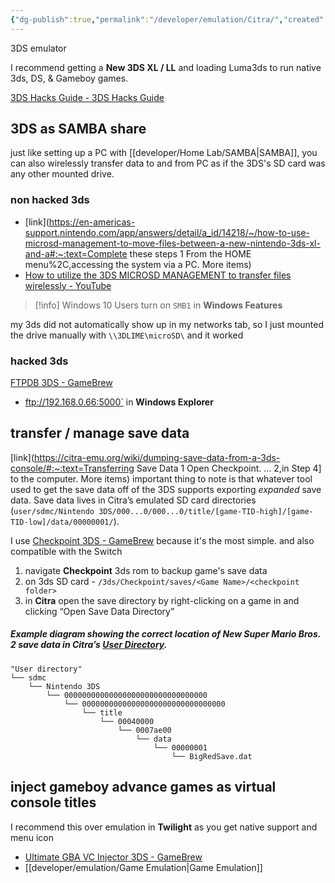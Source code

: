 ```yaml
---
{"dg-publish":true,"permalink":"/developer/emulation/Citra/","created":"2024-03-13T20:41:51.749-05:00","updated":"2024-03-14T21:56:30.000-05:00"}
---
```


3DS emulator

I recommend getting a **New 3DS XL / LL** and loading Luma3ds to run native 3ds, DS, & Gameboy games.

[3DS Hacks Guide - 3DS Hacks Guide](https://3ds.hacks.guide/)

## 3DS as SAMBA share
just like setting up a PC with [[developer/Home Lab/SAMBA\|SAMBA]], you can also wirelessly transfer data to and from PC as if the 3DS's SD card was any other mounted drive.

### non hacked 3ds 
- [link](https://en-americas-support.nintendo.com/app/answers/detail/a_id/14218/~/how-to-use-microsd-management-to-move-files-between-a-new-nintendo-3ds-xl-and-a#:~:text=Complete these steps 1 From the HOME menu%2C,accessing the system via a PC. More items)
- [How to utilize the 3DS MICROSD MANAGEMENT to transfer files wirelessly - YouTube](https://www.youtube.com/watch?v=2IQtcY9mEbI&t=274s)

>[!info] Windows 10 Users
>turn on `SMB1` in **Windows Features**

my 3ds did not automatically show up in my networks tab, so I just mounted the drive manually with `\\3DLIME\microSD\` and it worked

### hacked 3ds
[FTPDB 3DS - GameBrew](https://www.gamebrew.org/wiki/FTPDB_3DS)
- ftp://192.168.0.66:5000` in **Windows Explorer**

## transfer / manage save data
[link](https://citra-emu.org/wiki/dumping-save-data-from-a-3ds-console/#:~:text=Transferring Save Data 1 Open Checkpoint. ... 2,in Step 4] to the computer. More items)
important thing to note is that whatever tool used to get the save data off of the 3DS supports exporting _expanded_ save data. Save data lives in Citra’s emulated SD card directories (`user/sdmc/Nintendo 3DS/000...0/000...0/title/[game-TID-high]/[game-TID-low]/data/00000001/`).

I use [Checkpoint 3DS - GameBrew](https://www.gamebrew.org/wiki/Checkpoint_3DS) because it's the most simple. and also compatible with the Switch 
1. navigate **Checkpoint** 3ds rom to backup game's save data
2. on 3ds SD card - `/3ds/Checkpoint/saves/<Game Name>/<checkpoint folder>` 
3. in **Citra** open the save directory by right-clicking on a game in and clicking “Open Save Data Directory”

##### Example diagram showing the correct location of New Super Mario Bros. 2 save data in Citra’s [User Directory](https://citra-emu.org/wiki/user-directory).
```
"User directory"
└── sdmc
    └── Nintendo 3DS
        └── 00000000000000000000000000000000
            └── 00000000000000000000000000000000
                └── title
                    └── 00040000
                        └── 0007ae00
                            └── data
                                └── 00000001
                                    └── BigRedSave.dat
```

## inject gameboy advance games as virtual console titles
I recommend this over emulation in **Twilight** as you get native support and menu icon

- [Ultimate GBA VC Injector 3DS - GameBrew](https://www.gamebrew.org/wiki/Ultimate_GBA_VC_Injector_3DS)
- [[developer/emulation/Game Emulation\|Game Emulation]]